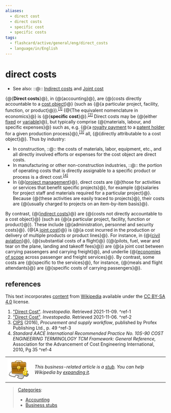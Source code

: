 ```yaml
---
aliases:
  - direct cost
  - direct costs
  - specific cost
  - specific costs
tags:
  - flashcard/active/general/eng/direct_costs
  - language/in/English
---
```


# direct costs

- See also: ::@:: [Indirect costs](indirect%20costs.md) and [Joint cost](joint%20cost.md) <!--SR:!2026-02-03,280,330!2026-01-29,275,330-->

{@{__Direct costs__}@}, in {@{accounting}@}, are {@{costs directly accountable to a [cost object](cost%20object.md)}@} \(such as {@{a particular project, facility, function, or product}@}\).<sup>[\[1\]](#^ref-1)</sup> {@{The equivalent nomenclature in economics}@} is {@{__specific cost__}@}.<sup>[\[2\]](#^ref-2)</sup> Direct costs may be {@{either [fixed](fixed%20cost.md) or [variable](variable%20cost.md)}@}, but typically comprise {@{materials, labour, and specific expenses}@} such as, e.g. {@{a [royalty payment](royalty%20payment.md) to a [patent holder](patent%20holder.md) for a given production process}@},<sup>[\[3\]](#^ref-3)</sup> all, {@{directly attributable to a cost object}@}. Thus by industry: <!--SR:!2026-02-11,287,330!2026-02-12,288,330!2026-01-28,274,330!2026-01-28,274,330!2026-02-18,292,330!2026-02-09,283,330!2026-02-03,280,330!2026-02-05,282,330!2026-11-24,491,310!2026-02-13,289,330-->

- In construction, ::@:: the costs of materials, labor, equipment, etc., and all directly involved efforts or expenses for the cost object are direct costs. <!--SR:!2025-10-13,189,310!2025-10-17,193,310-->
- In manufacturing or other non-construction industries, ::@:: the portion of operating costs that is directly assignable to a specific product or process is a direct cost.<sup>[\[4\]](#^ref-4)</sup> <!--SR:!2026-02-07,284,330!2026-06-13,365,310-->
- In {@{[project management](project%20management.md)}@}, direct costs are {@{those for activities or services that benefit specific projects}@}, for example {@{salaries for project staff and materials required for a particular project}@}. Because {@{these activities are easily traced to projects}@}, their costs are {@{usually charged to projects on an item-by-item basis}@}. <!--SR:!2026-02-04,281,330!2026-02-02,279,330!2026-02-10,286,330!2026-02-17,291,330!2026-01-31,277,330-->

By contrast, {@{[indirect costs](indirect%20costs.md)}@} are {@{costs not directly accountable to a cost object}@} \(such as {@{a particular project, facility, function or product}@}\). These include {@{administration, personnel and security costs}@}. {@{A [joint cost](joint%20cost.md)}@} is {@{a cost incurred in the production or delivery of multiple products or product lines}@}. For instance, in {@{[civil aviation](civil%20aviation.md)}@}, {@{substantial costs of a flight}@} \({@{pilots, fuel, wear and tear on the plane, landing and takeoff fees}@}\) are {@{a joint cost between carrying passengers and carrying freight}@}, and underlie {@{[economies of scope](economies%20of%20scope.md) across passenger and freight services}@}. By contrast, some costs are {@{specific to the services}@}, for instance, {@{meals and flight attendants}@} are {@{specific costs of carrying passengers}@}. <!--SR:!2026-02-10,284,330!2026-02-19,293,330!2026-01-30,276,330!2026-02-08,285,330!2026-02-08,285,330!2026-08-24,424,310!2026-01-29,275,330!2026-02-14,290,330!2027-09-27,738,330!2026-02-01,278,330!2026-02-05,282,330!2026-02-06,283,330!2026-01-30,276,330!2026-02-16,290,330-->

## references

This text incorporates [content](https://en.wikipedia.org/wiki/direct_costs) from [Wikipedia](Wikipedia.md) available under the [CC BY-SA 4.0](https://creativecommons.org/licenses/by-sa/4.0/) license.

1. ["Direct Cost"](https://www.investopedia.com/terms/d/directcost.asp). _Investopedia_. Retrieved 2021-11-09. <a id="^ref-1"></a>^ref-1
2. ["Direct Cost"](https://www.investopedia.com/terms/d/directcost.asp). _Investopedia_. Retrieved 2021-11-06. <a id="^ref-2"></a>^ref-2
3. [CIPS](Chartered%20Institute%20of%20Procurement%20&%20Supply.md) \(2016\), _Procurement and supply workflow_, published by Profex Publishing Ltd., p. 49 <a id="^ref-3"></a>^ref-3
4. _Standard AACE International Recommended Practice No. 10S-90 COST ENGINEERING TERMINOLOGY TCM Framework: General Reference,_ Association for the Advancement of Cost Engineering International, 2010, Pg 35 <a id="^ref-4"></a>^ref-4

|                                                                          |                                                                                                                                                                                                           |
| ------------------------------------------------------------------------ | --------------------------------------------------------------------------------------------------------------------------------------------------------------------------------------------------------- |
| ![Stub icon](../../archives/Wikimedia%20Commons/Business%20template.svg) | _This business-related article is a [stub](https://en.wikipedia.org/wiki/Wikipedia:Stub). You can help Wikipedia by [expanding it](https://en.wikipedia.org/w/index.php?title=Direct_costs&action=edit)._ |

> [Categories](https://en.wikipedia.org/wiki/Help:Category):
>
> - [Accounting](https://en.wikipedia.org/wiki/Category:Accounting)
> - [Business stubs](https://en.wikipedia.org/wiki/Category:Business%20stubs)
